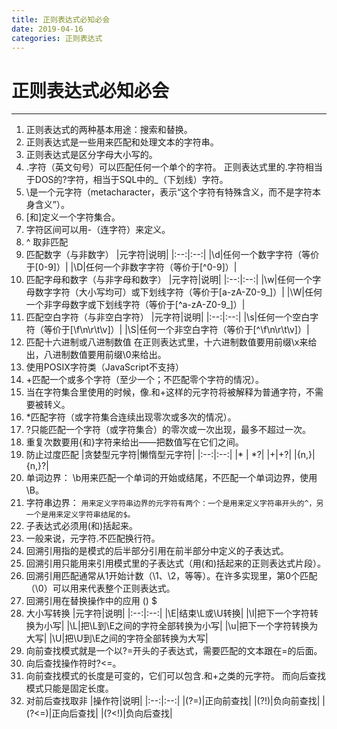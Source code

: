 ```yaml
---
title: 正则表达式必知必会
date: 2019-04-16
categories: 正则表达式
---
```


# 正则表达式必知必会

---

1. 正则表达式的两种基本用途：搜索和替换。
2. 正则表达式是一些用来匹配和处理文本的字符串。
3. 正则表达式是区分字母大小写的。
4. .字符（英文句号）可以匹配任何一个单个的字符。
正则表达式里的.字符相当于DOS的?字符，相当于SQL中的_（下划线）字符。
5. \是一个元字符（metacharacter，表示“这个字符有特殊含义，而不是字符本身含义”）。
6. [和]定义一个字符集合。
7. 字符区间可以用-（连字符）来定义。
8. ^ 取非匹配
9. 匹配数字（与非数字）
|元字符|说明|
|:--:|:--:|
|\d|任何一个数字字符（等价于[0-9]）|
|\D|任何一个非数字字符（等价于[^0-9]）|
10. 匹配字母和数字（与非字母和数字）
|元字符|说明|
|:--:|:--:|
|\w|任何一个字母数字字符（大小写均可）或下划线字符（等价于[a-zA-Z0-9_]）|
|\W|任何一个非字母数字或下划线字符（等价于[^a-zA-Z0-9_]）|
11. 匹配空白字符（与非空白字符）
|元字符|说明|
|:--:|:--:|
|\s|任何一个空白字符（等价于[\f\n\r\t\v]）|
|\S|任何一个非空白字符（等价于[^\f\n\r\t\v]）|
12. 匹配十六进制或八进制数值
在正则表达式里，十六进制数值要用前缀\x来给出，八进制数值要用前缀\0来给出。
13. 使用POSIX字符类（JavaScript不支持）
14. +匹配一个或多个字符（至少一个；不匹配零个字符的情况）。
15. 当在字符集合里使用的时候，像.和+这样的元字符将被解释为普通字符，不需要被转义。
16. *匹配字符（或字符集合连续出现零次或多次的情况）。
17. ?只能匹配一个字符（或字符集合）的零次或一次出现，最多不超过一次。
18. 重复次数要用{和}字符来给出——把数值写在它们之间。
19. 防止过度匹配
|贪婪型元字符|懒惰型元字符|
|:--:|:--:|
|* | *?|
|+|+?|
|{n,}|{n,}?|
20. 单词边界：
\b用来匹配一个单词的开始或结尾，不匹配一个单词边界，使用\B。
21. 字符串边界：
`用来定义字符串边界的元字符有两个：一个是用来定义字符串开头的^，另一个是用来定义字符串结尾的$。`
22. 子表达式必须用(和)括起来。
23. 一般来说，元字符.不匹配换行符。
24. 回溯引用指的是模式的后半部分引用在前半部分中定义的子表达式。
25. 回溯引用只能用来引用模式里的子表达式（用(和)括起来的正则表达式片段）。
26. 回溯引用匹配通常从1开始计数（\1、\2，等等）。在许多实现里，第0个匹配（\0）可以用来代表整个正则表达式。
27. 回溯引用在替换操作中的应用
() $
28. 大小写转换
|元字符|说明|
|:--:|:--:|
|\E|结束\L或\U转换|
|\l|把下一个字符转换为小写|
|\L|把\L到\E之间的字符全部转换为小写|
|\u|把下一个字符转换为大写|
|\U|把\U到\E之间的字符全部转换为大写|
29. 向前查找模式就是一个以?=开头的子表达式，需要匹配的文本跟在=的后面。
30. 向后查找操作符时?<=。
31. 向前查找模式的长度是可变的，它们可以包含.和+之类的元字符。
而向后查找模式只能是固定长度。
32. 对前后查找取非
|操作符|说明|
|:--:|:--:|
|(?=)|正向前查找|
|(?!)|负向前查找|
|(?<=)|正向后查找|
|(?<!)|负向后查找|






